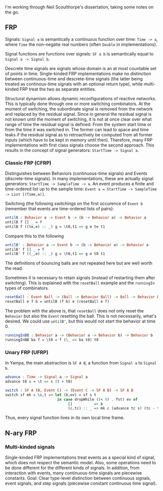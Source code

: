I'm working through Neil Scoulthorpe's dissertation,
taking some notes on the go.

## FRP

Signals: `Signal a` is semantically a continuous function over time:
`Time -> a`, where `Time` the non-negatie real numbers (often `Double`
in implementations).

Signal functions are functions over signals:
`SF a b` is semantically equal to `Signal a -> Signal b`.

Descrete time signals are signals whose domain is an at most
countable set of points in time. Single-kinded FRP implementations
make no distinction between continuous-time and descrete-time
signals (the latter being treated as continous-time signals with
an optional return type), while multi-kinded FRP treat the two
as separate entities.

Structural dynamism allows dynamic reconfigurations of reactive
networks. This is typically done through one or more
switching combinators. At the moment of switching, the subordinate
signal is removed from the network and replaced by the
residual signal. Since in general the residual signal is not known
until the moment of switching, it is not at once clear over
what range of time the residual signal is defined: From the system
start time or from the time it was switched in.
The former can lead to space and time leaks if the residual
signal as to retroactively be computed from all former inputs
(which have to be kept in memory until then). Therefore, many
FRP implementations with first class signals choose the
second approach. This results in the concept of
signal generators: `StartTime -> Signal a`.

### Classic FRP (CFRP)

Distinguishes between Behaviors (continuous-time signals) and Events
(discrete-time signals). In many implementations, these are actually
signal generators: `StartTime -> SampleTime -> a`.
An event produces a finite and time-ordered list up to the
sample time: `Event a = StartTime -> SampleTime -> List [(Time,a)]`.

Switching (the following switchings on the first occurence of `Event b`
(remember that events are time-ordered lists of pairs):

```idris
untilB : Behavior a -> Event b -> (b -> Behavior a) -> Behavior a
untilB f [] _ = f
untilB f ((te,e) :: _) g = \t0,t1 => g e te t1
```

Compare this to the following

```idris
untilB' : Behavior a -> Event b -> (b -> Behavior a) -> Behavior a
untilB' f [] _ = f
untilB' f ((_,e) :: _) g = \t0,t1 => g e t0 t1
```

The definitions of bouncing balls are not repeated here but
are well worth the read.

Sometimes it is necessary to retain signals (instead of
restarting them after switching). This is explained with the
`resetBall` example and the `runningIn` types of combinators.

```idris
resetBall : Event Ball -> (Ball -> Behavior Ball) -> Ball -> Behavior Ball
resetBall e f b = untilB (f b) e (resetBall e f)
```

The problem with the above is, that `resetBall` does not only
reset the `Behavior` but also the `Event` resetting the
ball. This is not necessarily, what's desired.
We could use `untilB'`, but this would not start the
behavior at time 0.

```idris
runningInBB : Behavior a -> (Behavior a -> Behavior b) -> Behavior b
runningInBB ba f = \t0 = f (\_ => ba t0) t0
```

### Unary FRP (UFRP)

In Yampa, the main abstraction is `SF A B`, a function from
`Signal a` to `Signal b`.

```idris
advance : Time -> Signal a -> Signal a
advance t0 s = \t => s (t + t0) 

switch : SF A (B, Event C) -> (Event C -> SF A B) -> SF A B
switch sf mk = \s,t => let (b,ev) = sf s t
                        in case dropWhile ((< 0) . fst) ev of
                             []          => b
                             (c,tc) :: _ => mk c (advance tc s) (tc - t)
```

Thus, every signal function lives in its own local time
frame.

## N-ary FRP

### Multi-kinded signals
Single-kinded FRP implementations treat events as a special
kind of signal, which does not respect the semantic model.
Also, some operations need to be done different for
the different kinds of signals. In addition, from interaction with
events, many continuous-time signals are piecewise constants.
Goal: Clear type-level distinction between continuous signals,
event signals, and step signals (piecewise constant continuous
time signal).
